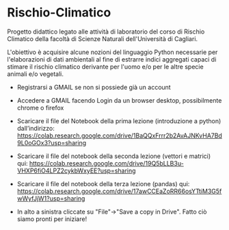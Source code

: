 # Rischio-Climatico

Progetto didattico legato alle attività di laboratorio del corso di Rischio Climatico della facoltà di Scienze Naturali 
dell'Università di Cagliari.

L'obiettivo è acquisire alcune nozioni del linguaggio Python necessarie per l'elaborazioni di dati ambientali al fine di estrarre 
indici aggregati capaci di stimare il rischio climatico derivante per l'uomo e/o per le altre specie animali e/o vegetali.

- Registrarsi a GMAIL se non si possiede già un account

- Accedere a GMAIL facendo Login da un browser desktop, possibilmente chrome o firefox

- Scaricare il file del Notebook della prima lezione (introduzione a python) dall’indirizzo:
 https://colab.research.google.com/drive/1BaQQxFrrr2b2AvAJNKvHA7Bd9L0oGOx3?usp=sharing
 
- Scaricare il file del notebook della seconda lezione (vettori e matrici) qui: https://colab.research.google.com/drive/19Q5bLLB3u-VHXP6fiO4LPZ2cykbWxyEE?usp=sharing

- Scaricare il file del notebook della terza lezione (pandas) qui: https://colab.research.google.com/drive/17awCCEaZoRR66osYTtiM3G5fwWyfJjW1?usp=sharing

- In alto a sinistra cliccate su "File"->"Save a copy in Drive". Fatto ciò siamo pronti per iniziare!
